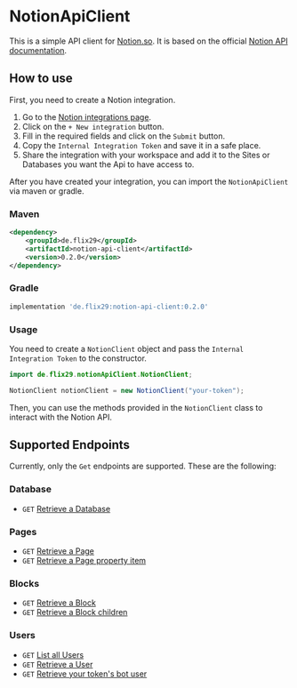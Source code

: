 # NotionApiClient

This is a simple API client for <a href="https://www.notion.so">Notion.so</a>. It is based on the
official <a href="https://developers.notion.com/reference/intro">Notion API documentation</a>.

## How to use

First, you need to create a Notion integration.

1. Go to the <a href="https://www.notion.so/my-integrations" target="_blank">Notion integrations page</a>.
2. Click on the `+ New integration` button.
3. Fill in the required fields and click on the `Submit` button.
4. Copy the `Internal Integration Token` and save it in a safe place.
5. Share the integration with your workspace and add it to the Sites or Databases you want the Api to have access to.

After you have created your integration, you can import the `NotionApiClient` via maven or gradle.
### Maven
```xml
<dependency>
    <groupId>de.flix29</groupId>
    <artifactId>notion-api-client</artifactId>
    <version>0.2.0</version>
</dependency>
```

### Gradle
```groovy
implementation 'de.flix29:notion-api-client:0.2.0'
```

### Usage
You need to create a `NotionClient` object and pass the `Internal Integration Token` to the constructor.

```java
import de.flix29.notionApiClient.NotionClient;

NotionClient notionClient = new NotionClient("your-token");
```
Then, you can use the methods provided in the `NotionClient` class to interact with the Notion API.

## Supported Endpoints
Currently, only the `Get` endpoints are supported. These are the following:

### Database

- `GET` <a href="https://developers.notion.com/reference/retrieve-a-database">Retrieve a Database</a>

### Pages

- `GET` <a href="https://developers.notion.com/reference/retrieve-a-page">Retrieve a Page</a>
- `GET` <a href="https://developers.notion.com/reference/retrieve-a-page-property">Retrieve a Page property item</a>

### Blocks

- `GET` <a href="https://developers.notion.com/reference/retrieve-a-block">Retrieve a Block</a>
- `GET` <a href="https://developers.notion.com/reference/get-block-children">Retrieve a Block children</a>

### Users

- `GET` <a href="https://developers.notion.com/reference/get-users">List all Users</a>
- `GET` <a href="https://developers.notion.com/reference/get-user">Retrieve a User</a>
- `GET` <a href="https://developers.notion.com/reference/get-self">Retrieve your token's bot user</a>

